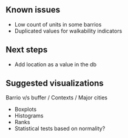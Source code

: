 ## Known issues

- Low count of units in some barrios
- Duplicated values for walkability indicators

## Next steps

- Add location as a value in the db

## Suggested visualizations

Barrio v/s buffer / Contexts / Major cities

- Boxplots
- Histograms
- Ranks
- Statistical tests based on normality?





